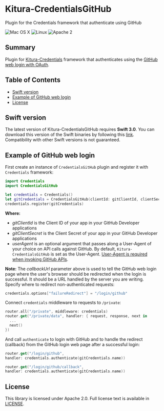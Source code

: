 # Kitura-CredentialsGitHub
Plugin for the Credentials framework that authenticate using GitHub

![Mac OS X](https://img.shields.io/badge/os-Mac%20OS%20X-green.svg?style=flat)
![Linux](https://img.shields.io/badge/os-linux-green.svg?style=flat)
![Apache 2](https://img.shields.io/badge/license-Apache2-blue.svg?style=flat)

## Summary
Plugin for [Kitura-Credentials](https://github.com/IBM-Swift/Kitura-Credentials) framework that authenticates using the [GitHub web login with OAuth](https://developer.github.com/v3/oauth/#web-application-flow).

## Table of Contents
* [Swift version](#swift-version)
* [Example of GitHub web login](#example-of-github-web-login)
* [License](#license)

## Swift version
The latest version of Kitura-CredentialsGitHub requires **Swift 3.0**. You can download this version of the Swift binaries by following this [link](https://swift.org/download/). Compatibility with other Swift versions is not guaranteed.

## Example of GitHub web login
First create an instance of `CredentialsGitHub` plugin and register it with `Credentials` framework:
```swift
import Credentials
import CredentialsGitHub

let credentials = Credentials()
let gitCredentials = CredentialsGitHub(clientId: gitClientId, clientSecret: gitClientSecret, callbackUrl: serverUrl + "/login/github/callback", userAgent: "my-kitura-app")
credentials.register(gitCredentials)
```
**Where:**
- *gitClientId* is the Client ID of your app in your GitHub Developer applications
- *gitClientSecret* is the Client Secret of your app in your GitHub Developer applications
- *userAgent* is an optional argument that passes along a User-Agent of your choice on API calls against GitHub. By default, `Kitura-CredentialsGitHub` is set as the User-Agent. [User-Agent is required when invoking GitHub APIs](https://developer.github.com/v3/#user-agent-required).

**Note:** The *callbackUrl* parameter above is used to tell the GitHub web login page where the user's browser should be redirected when the login is successful. It should be a URL handled by the server you are writing.
Specify where to redirect non-authenticated requests:
```swift
credentials.options["failureRedirect"] = "/login/github"
```

Connect `credentials` middleware to requests to `/private`:

```swift
router.all("/private", middleware: credentials)
router.get("/private/data", handler: { request, response, next in
  ...  
  next()
})
```
And call `authenticate` to login with GitHub and to handle the redirect (callback) from the GitHub login web page after a successful login:

```swift
router.get("/login/github",
handler: credentials.authenticate(gitCredentials.name))

router.get("/login/github/callback",
handler: credentials.authenticate(gitCredentials.name))
```
## License
This library is licensed under Apache 2.0. Full license text is available in [LICENSE](LICENSE.txt).
